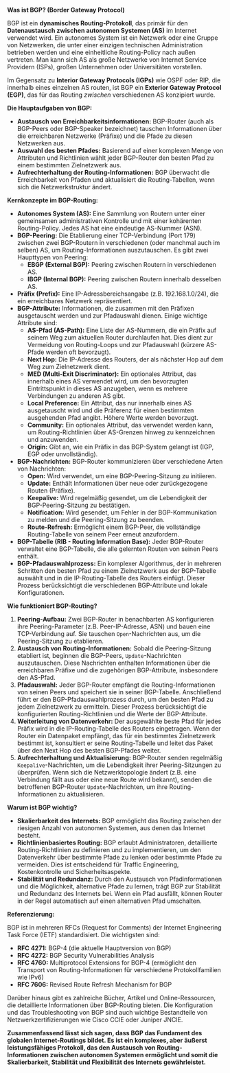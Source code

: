 
**Was ist BGP? (Border Gateway Protocol)**

BGP ist ein **dynamisches Routing-Protokoll**, das primär für den **Datenaustausch zwischen autonomen Systemen (AS)** im Internet verwendet wird. Ein autonomes System ist ein Netzwerk oder eine Gruppe von Netzwerken, die unter einer einzigen technischen Administration betrieben werden und eine einheitliche Routing-Policy nach außen vertreten. Man kann sich AS als große Netzwerke von Internet Service Providern (ISPs), großen Unternehmen oder Universitäten vorstellen.

Im Gegensatz zu **Interior Gateway Protocols (IGPs)** wie OSPF oder RIP, die innerhalb eines einzelnen AS routen, ist BGP ein **Exterior Gateway Protocol (EGP)**, das für das Routing _zwischen_ verschiedenen AS konzipiert wurde.

**Die Hauptaufgaben von BGP:**

- **Austausch von Erreichbarkeitsinformationen:** BGP-Router (auch als BGP-Peers oder BGP-Speaker bezeichnet) tauschen Informationen über die erreichbaren Netzwerke (Präfixe) und die Pfade zu diesen Netzwerken aus.
- **Auswahl des besten Pfades:** Basierend auf einer komplexen Menge von Attributen und Richtlinien wählt jeder BGP-Router den besten Pfad zu einem bestimmten Zielnetzwerk aus.
- **Aufrechterhaltung der Routing-Informationen:** BGP überwacht die Erreichbarkeit von Pfaden und aktualisiert die Routing-Tabellen, wenn sich die Netzwerkstruktur ändert.

**Kernkonzepte im BGP-Routing:**

- **Autonomes System (AS):** Eine Sammlung von Routern unter einer gemeinsamen administrativen Kontrolle und mit einer kohärenten Routing-Policy. Jedes AS hat eine eindeutige AS-Nummer (ASN).
- **BGP-Peering:** Die Etablierung einer TCP-Verbindung (Port 179) zwischen zwei BGP-Routern in verschiedenen (oder manchmal auch im selben) AS, um Routing-Informationen auszutauschen. Es gibt zwei Haupttypen von Peering:
    - **EBGP (External BGP):** Peering zwischen Routern in verschiedenen AS.
    - **IBGP (Internal BGP):** Peering zwischen Routern innerhalb desselben AS.
- **Präfix (Prefix):** Eine IP-Adressbereichsangabe (z.B. 192.168.1.0/24), die ein erreichbares Netzwerk repräsentiert.
- **BGP-Attribute:** Informationen, die zusammen mit den Präfixen ausgetauscht werden und zur Pfadauswahl dienen. Einige wichtige Attribute sind:
    - **AS-Pfad (AS-Path):** Eine Liste der AS-Nummern, die ein Präfix auf seinem Weg zum aktuellen Router durchlaufen hat. Dies dient zur Vermeidung von Routing-Loops und zur Pfadauswahl (kürzere AS-Pfade werden oft bevorzugt).
    - **Next Hop:** Die IP-Adresse des Routers, der als nächster Hop auf dem Weg zum Zielnetzwerk dient.
    - **MED (Multi-Exit Discriminator):** Ein optionales Attribut, das innerhalb eines AS verwendet wird, um den bevorzugten Eintrittspunkt in dieses AS anzugeben, wenn es mehrere Verbindungen zu anderen AS gibt.
    - **Local Preference:** Ein Attribut, das nur innerhalb eines AS ausgetauscht wird und die Präferenz für einen bestimmten ausgehenden Pfad angibt. Höhere Werte werden bevorzugt.
    - **Community:** Ein optionales Attribut, das verwendet werden kann, um Routing-Richtlinien über AS-Grenzen hinweg zu kennzeichnen und anzuwenden.
    - **Origin:** Gibt an, wie ein Präfix in das BGP-System gelangt ist (IGP, EGP oder unvollständig).
- **BGP-Nachrichten:** BGP-Router kommunizieren über verschiedene Arten von Nachrichten:
    - **Open:** Wird verwendet, um eine BGP-Peering-Sitzung zu initiieren.
    - **Update:** Enthält Informationen über neue oder zurückgezogene Routen (Präfixe).
    - **Keepalive:** Wird regelmäßig gesendet, um die Lebendigkeit der BGP-Peering-Sitzung zu bestätigen.
    - **Notification:** Wird gesendet, um Fehler in der BGP-Kommunikation zu melden und die Peering-Sitzung zu beenden.
    - **Route-Refresh:** Ermöglicht einem BGP-Peer, die vollständige Routing-Tabelle von seinem Peer erneut anzufordern.
- **BGP-Tabelle (RIB - Routing Information Base):** Jeder BGP-Router verwaltet eine BGP-Tabelle, die alle gelernten Routen von seinen Peers enthält.
- **BGP-Pfadauswahlprozess:** Ein komplexer Algorithmus, der in mehreren Schritten den besten Pfad zu einem Zielnetzwerk aus der BGP-Tabelle auswählt und in die IP-Routing-Tabelle des Routers einfügt. Dieser Prozess berücksichtigt die verschiedenen BGP-Attribute und lokale Konfigurationen.

**Wie funktioniert BGP-Routing?**

1. **Peering-Aufbau:** Zwei BGP-Router in benachbarten AS konfigurieren ihre Peering-Parameter (z.B. Peer-IP-Adresse, ASN) und bauen eine TCP-Verbindung auf. Sie tauschen `Open`-Nachrichten aus, um die Peering-Sitzung zu etablieren.
2. **Austausch von Routing-Informationen:** Sobald die Peering-Sitzung etabliert ist, beginnen die BGP-Peers, `Update`-Nachrichten auszutauschen. Diese Nachrichten enthalten Informationen über die erreichbaren Präfixe und die zugehörigen BGP-Attribute, insbesondere den AS-Pfad.
3. **Pfadauswahl:** Jeder BGP-Router empfängt die Routing-Informationen von seinen Peers und speichert sie in seiner BGP-Tabelle. Anschließend führt er den BGP-Pfadauswahlprozess durch, um den besten Pfad zu jedem Zielnetzwerk zu ermitteln. Dieser Prozess berücksichtigt die konfigurierten Routing-Richtlinien und die Werte der BGP-Attribute.
4. **Weiterleitung von Datenverkehr:** Der ausgewählte beste Pfad für jedes Präfix wird in die IP-Routing-Tabelle des Routers eingetragen. Wenn der Router ein Datenpaket empfängt, das für ein bestimmtes Zielnetzwerk bestimmt ist, konsultiert er seine Routing-Tabelle und leitet das Paket über den Next Hop des besten BGP-Pfades weiter.
5. **Aufrechterhaltung und Aktualisierung:** BGP-Router senden regelmäßig `Keepalive`-Nachrichten, um die Lebendigkeit ihrer Peering-Sitzungen zu überprüfen. Wenn sich die Netzwerktopologie ändert (z.B. eine Verbindung fällt aus oder eine neue Route wird bekannt), senden die betroffenen BGP-Router `Update`-Nachrichten, um ihre Routing-Informationen zu aktualisieren.

**Warum ist BGP wichtig?**

- **Skalierbarkeit des Internets:** BGP ermöglicht das Routing zwischen der riesigen Anzahl von autonomen Systemen, aus denen das Internet besteht.
- **Richtlinienbasiertes Routing:** BGP erlaubt Administratoren, detaillierte Routing-Richtlinien zu definieren und zu implementieren, um den Datenverkehr über bestimmte Pfade zu lenken oder bestimmte Pfade zu vermeiden. Dies ist entscheidend für Traffic Engineering, Kostenkontrolle und Sicherheitsaspekte.
- **Stabilität und Redundanz:** Durch den Austausch von Pfadinformationen und die Möglichkeit, alternative Pfade zu lernen, trägt BGP zur Stabilität und Redundanz des Internets bei. Wenn ein Pfad ausfällt, können Router in der Regel automatisch auf einen alternativen Pfad umschalten.

**Referenzierung:**

BGP ist in mehreren RFCs (Request for Comments) der Internet Engineering Task Force (IETF) standardisiert. Die wichtigsten sind:

- **RFC 4271:** BGP-4 (die aktuelle Hauptversion von BGP)
- **RFC 4272:** BGP Security Vulnerabilities Analysis
- **RFC 4760:** Multiprotocol Extensions for BGP-4 (ermöglicht den Transport von Routing-Informationen für verschiedene Protokollfamilien wie IPv6)
- **RFC 7606:** Revised Route Refresh Mechanism for BGP

Darüber hinaus gibt es zahlreiche Bücher, Artikel und Online-Ressourcen, die detaillierte Informationen über BGP-Routing bieten. Die Konfiguration und das Troubleshooting von BGP sind auch wichtige Bestandteile von Netzwerkzertifizierungen wie Cisco CCIE oder Juniper JNCIE.

**Zusammenfassend lässt sich sagen, dass BGP das Fundament des globalen Internet-Routings bildet. Es ist ein komplexes, aber äußerst leistungsfähiges Protokoll, das den Austausch von Routing-Informationen zwischen autonomen Systemen ermöglicht und somit die Skalierbarkeit, Stabilität und Flexibilität des Internets gewährleistet.**


